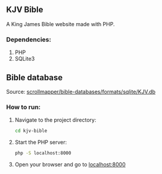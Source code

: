 ## KJV Bible
A King James Bible website made with PHP.

### Dependencies:
1. PHP
2. SQLite3

## Bible database
Source: [scrollmapper/bible-databases/formats/sqlite/KJV.db](https://github.com/scrollmapper/bible_databases/tree/master/formats/sqlite)

### How to run:
1. Navigate to the project directory:
   ```bash
   cd kjv-bible
   ```
2. Start the PHP server:
   ```bash
   php -S localhost:8000
   ```
3. Open your browser and go to [localhost:8000](http://localhost:8000)
